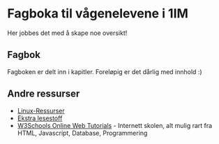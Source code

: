 # Fagboka til vågenelevene i 1IM
Her jobbes det med å skape noe oversikt!

## Fagbok
Fagboken er delt inn i kapitler. Foreløpig er det dårlig med innhold :)

## Andre ressurser
- [Linux-Ressurser](05.%20Linux/Linux-Ressurser.md)
- [Ekstra lesestoff](01.%20IM%20Linjen/Ekstra%20lesestoff.md)
- [W3Schools Online Web Tutorials](https://w3schools.com) - Internett skolen, alt mulig rart fra HTML, Javascript, Database, Programmering